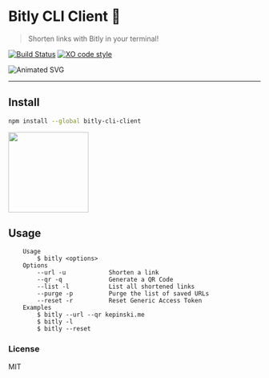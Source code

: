 # Bitly CLI Client 🔪

> Shorten links with Bitly in your terminal!

[![Build Status](https://travis-ci.org/xxczaki/bitly-cli-client.svg?branch=master)](https://travis-ci.org/xxczaki/bitly-cli-client) 
[![XO code style](https://img.shields.io/badge/code_style-XO-5ed9c7.svg)](https://github.com/xojs/xo) 

![Animated SVG](https://rawcdn.githack.com/xxczaki/bitly-cli-client/master/bitly.svg)

---

## Install
```bash
npm install --global bitly-cli-client
```

<a href="https://www.patreon.com/akepinski">
	<img src="https://c5.patreon.com/external/logo/become_a_patron_button@2x.png" width="160">
</a>

## Usage

```
	Usage
		$ bitly <options>
	Options
		--url -u   			Shorten a link
		--qr -q				Generate a QR Code
		--list -l  			List all shortened links
		--purge -p   		Purge the list of saved URLs
		--reset -r          Reset Generic Access Token
	Examples
		$ bitly --url --qr kepinski.me
		$ bitly -l
		$ bitly --reset
```

### License

MIT
